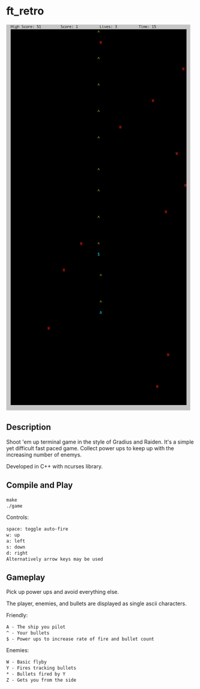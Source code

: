 # ft_retro
![screenshot](/ft_retro_demo.gif)
## Description
Shoot 'em up terminal game in the style of Gradius and Raiden.  It's a simple yet difficult fast paced game.  Collect power ups to keep up with the increasing number of enemys. 

Developed in C++ with ncurses library.  
## Compile and Play
```
make
./game
```
Controls:

    space: toggle auto-fire
    w: up
    a: left
    s: down
    d: right
    Alternatively arrow keys may be used
    
## Gameplay
Pick up power ups and avoid everything else.

The player, enemies, and bullets are displayed as single ascii characters.

Friendly:

    A - The ship you pilot
    ^ - Your bullets
    $ - Power ups to increase rate of fire and bullet count
    
Enemies:

    W - Basic flyby
    Y - Fires tracking bullets
    * - Bullets fired by Y
    Z - Gets you from the side
